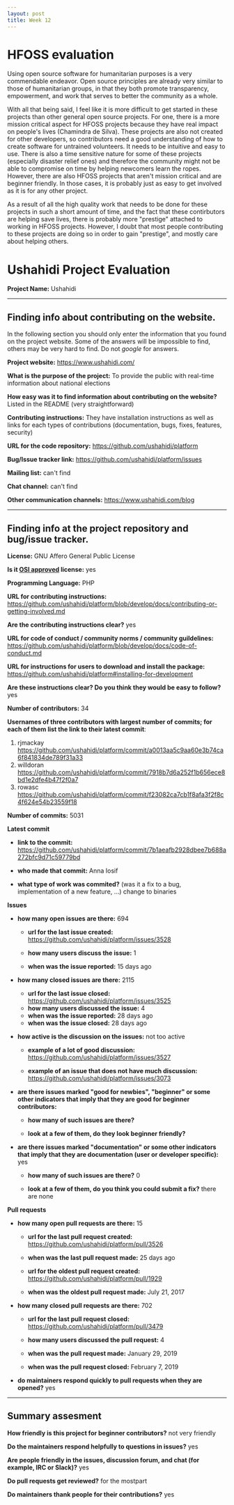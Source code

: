 ```yaml
---
layout: post
title: Week 12
---
```


# HFOSS evaluation

Using open source software for humanitarian purposes is a very commendable endeavor. Open source principles are already very similar to those of humanitarian groups, in that they both promote transparency, empowerment, and work that serves to better the community as a whole. 

With all that being said, I feel like it is more difficult to get started in these projects than other general open source projects. For one, there is a more mission critical aspect for HFOSS projects because they have real impact on people's lives (Chamindra de Silva). These projects are also not created for other developers, so contributors need a good understanding of how to create software for untrained volunteers. It needs to be intuitive and easy to use. There is also a time sensitive nature for some of these projects (especially disaster relief ones) and therefore the community might not be able to compromise on time by helping newcomers learn the ropes. However, there are also HFOSS projects that aren't mission critical and are beginner friendly. In those cases, it is probably just as easy to get involved as it is for any other project.

As a result of all the high quality work that needs to be done for these projects in such a short amount of time, and the fact that these contirbutors are helping save lives, there is probably more "prestige" attached to working in HFOSS projects. However, I doubt that most people contributing to these projects are doing so in order to gain "prestige", and mostly care about helping others.




# Ushahidi Project Evaluation 

__Project Name:__  Ushahidi


---

## Finding info about contributing on the website.

In the following section you should only enter the information that you
found on the project website. Some of the answers will be impossible to find, others
may be very hard to find. Do not _google_ for answers.

__Project website:__ https://www.ushahidi.com/


__What is the purpose of the project:__ To provide the public with real-time information about national elections


__How easy was it to find information about contributing on the website?__ Listed in the README (very straightforward)


__Contributing instructions:__ They have installation instructions as well as links for each types of contributions (documentation, bugs, fixes, features, security)

__URL for the code repository:__ https://github.com/ushahidi/platform

__Bug/Issue tracker link:__ https://github.com/ushahidi/platform/issues

__Mailing list:__ can't find

__Chat channel:__ can't find

__Other communication channels:__ https://www.ushahidi.com/blog


---

## Finding info at the project repository and bug/issue tracker.

__License:__ GNU Affero General Public License

__Is it [OSI approved](https://opensource.org/licenses/alphabetical) license:__ yes

__Programming Language:__ PHP

__URL for contributing instructions:__ https://github.com/ushahidi/platform/blob/develop/docs/contributing-or-getting-involved.md

__Are the contributing instructions clear?__ yes


__URL for code of conduct / community norms / community guildelines:__ https://github.com/ushahidi/platform/blob/develop/docs/code-of-conduct.md

__URL for instructions for users to download and install the package:__ https://github.com/ushahidi/platform#installing-for-development


__Are these instructions clear? Do you think they would be easy to follow?__ yes


__Number of contributors:__ 34


__Usernames of three contributors with largest number of commits; for
each of them list the link to their latest commit__:

1. rjmackay  https://github.com/ushahidi/platform/commit/a0013aa5c9aa60e3b74ca6f841834de789f31a33 
2. willdoran https://github.com/ushahidi/platform/commit/7918b7d6a252f1b656ece8bd1e2dfe4b47f2f0a7
3. rowasc https://github.com/ushahidi/platform/commit/f23082ca7cb1f8afa3f2f8c4f624e54b23559f18


__Number of commits:__ 5031

__Latest commit__ 

- __link to the commit:__ https://github.com/ushahidi/platform/commit/7b1aeafb2928dbee7b688a272bfc9d71c59779bd

- __who made that commit:__ Anna Iosif

- __what type of work was commited?__ (was it a fix to a bug, implementation of a new feature, ...) change to binaries


__Issues__

- __how many open issues are there:__ 694

    - __url for the last issue created:__ https://github.com/ushahidi/platform/issues/3528

    - __how many users discuss the issue:__ 1
    
    - __when was the issue reported:__ 15 days ago
    

- __how many closed issues are there:__ 2115
    - __url for the last issue closed:__ https://github.com/ushahidi/platform/issues/3525
    - __how many users discussed the issue:__ 4
    - __when was the issue reported:__ 28 days ago
    - __when was the issue closed:__ 28 days ago

- __how active is the discussion on the issues:__ not too active

    - __example of a lot of good discussion:__ https://github.com/ushahidi/platform/issues/3527
    
    - __example of an issue that does not have much discussion:__ https://github.com/ushahidi/platform/issues/3073



- __are there issues marked "good for newbies", "beginner" or some other indicators that imply that they are good for beginner contributors:__

    - __how many of such issues are there?__
    
    - __look at a few of them, do they look beginner friendly?__ 



- __are there issues marked "documentation" or some other indicators that imply that they are documentation (user or developer specific):__ yes

    - __how many of such issues are there?__ 0
    
    - __look at a few of them, do you think you could submit a fix?__ there are none



__Pull requests__

- __how many open pull requests are there:__ 15

    - __url for the last pull request created:__ https://github.com/ushahidi/platform/pull/3526
    
    - __when was the last pull request made:__ 25 days ago

    - __url for the oldest pull request created:__ https://github.com/ushahidi/platform/pull/1929
    
    - __when was the oldest pull request made:__ July 21, 2017

- __how many closed pull requests are there:__ 702

    - __url for the last pull request closed:__ https://github.com/ushahidi/platform/pull/3479
    
    - __how many users discussed the pull request:__ 4
    
    - __when was the pull request made:__ January 29, 2019
    
    - __when was the pull request closed:__ February 7, 2019
    

- __do maintainers respond quickly to pull requests when they are opened?__ yes





---


## Summary assesment
__How friendly is this project for beginner contributors?__ not very friendly


__Do the maintainers respond helpfully to questions in issues?__ yes


__Are people friendly in the issues, discussion forum, and chat (for example, IRC or Slack)?__ yes



__Do pull requests get reviewed?__ for the mostpart



__Do maintainers thank people for their contributions?__ yes


